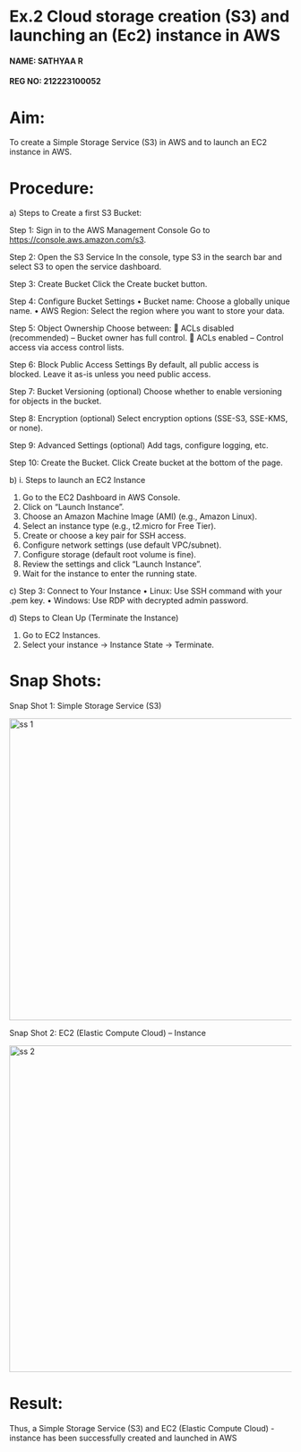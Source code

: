 # Ex.2 Cloud storage creation (S3) and launching an (Ec2) instance in AWS

#### NAME: SATHYAA R
#### REG NO: 212223100052

# Aim:
To create a Simple Storage Service (S3) in AWS and to launch an EC2 instance in AWS. 

# Procedure:

a)	Steps to Create a first S3 Bucket:

Step 1: Sign in to the AWS Management Console
Go to https://console.aws.amazon.com/s3.

Step 2: Open the S3 Service
In the console, type S3 in the search bar and select S3 to open the service dashboard.

Step 3: Create Bucket
Click the Create bucket button.

Step 4: Configure Bucket Settings
•	Bucket name: Choose a globally unique name.
•	AWS Region: Select the region where you want to store your data.

Step 5: Object Ownership
Choose between:
	ACLs disabled (recommended) – Bucket owner has full control.
	ACLs enabled – Control access via access control lists.

Step 6: Block Public Access Settings
By default, all public access is blocked. Leave it as-is unless you need public access.

Step 7: Bucket Versioning (optional)
Choose whether to enable versioning for objects in the bucket.

Step 8: Encryption (optional)
Select encryption options (SSE-S3, SSE-KMS, or none).

Step 9: Advanced Settings (optional)
Add tags, configure logging, etc.

Step 10: Create the Bucket. Click Create bucket at the bottom of the page.

b)	i. Steps to launch an EC2 Instance
1.	Go to the EC2 Dashboard in AWS Console.
2.	Click on “Launch Instance”.
3.	Choose an Amazon Machine Image (AMI) (e.g., Amazon Linux).
4.	Select an instance type (e.g., t2.micro for Free Tier).
5.	Create or choose a key pair for SSH access.
6.	Configure network settings (use default VPC/subnet).
7.	Configure storage (default root volume is fine).
8.	Review the settings and click “Launch Instance”.
9.	Wait for the instance to enter the running state.

c)	Step 3: Connect to Your Instance
•	Linux: Use SSH command with your .pem key.
•	Windows: Use RDP with decrypted admin password.

d)	Steps to Clean Up (Terminate the Instance)
1.	Go to EC2 Instances.
2.	Select your instance → Instance State → Terminate.

# Snap Shots:

Snap Shot 1: Simple Storage Service (S3)

<img width="1004" height="539" alt="ss 1" src="https://github.com/user-attachments/assets/e189fe45-6f13-4e8f-9731-1dc8e26809f1" />

Snap Shot 2:  EC2 (Elastic Compute Cloud) – Instance

<img width="981" height="583" alt="ss 2" src="https://github.com/user-attachments/assets/a598eb61-00b0-4d60-9c77-8e888a3af2e2" />


# Result:
Thus, a Simple Storage Service (S3) and EC2 (Elastic Compute Cloud) - instance has been successfully created and launched in AWS 
